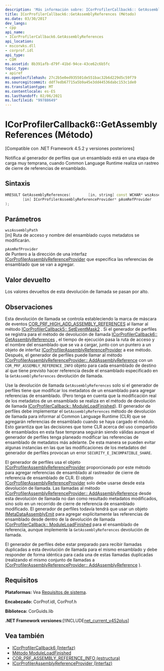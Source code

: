 ```yaml
---
description: 'Más información sobre: ICorProfilerCallback6:: GetAssemblyReferences (método)'
title: ICorProfilerCallback6::GetAssemblyReferences (Método)
ms.date: 03/30/2017
dev_langs:
- cpp
api_name:
- ICorProfilerCallback6.GetAssemblyReferences
api_location:
- mscorwks.dll
- corprof.idl
api_type:
- COM
ms.assetid: 8b391afb-d79f-41bd-94ce-43ce62c6b5fc
topic_type:
- apiref
ms.openlocfilehash: 27c2b5e0ed935501de551bac32b6d229d5c59f79
ms.sourcegitcommit: ddf7edb67715a5b9a45e3dd44536dabc153c1de0
ms.translationtype: MT
ms.contentlocale: es-ES
ms.lasthandoff: 02/06/2021
ms.locfileid: "99788649"
---
```

# <a name="icorprofilercallback6getassemblyreferences-method"></a>ICorProfilerCallback6::GetAssemblyReferences (Método)

[Compatible con .NET Framework 4.5.2 y versiones posteriores]  
  
 Notifica al generador de perfiles que un ensamblado está en una etapa de carga muy temprana, cuando Common Language Runtime realiza un rastreo de cierre de referencias de ensamblado.  
  
## <a name="syntax"></a>Sintaxis  
  
```cpp
HRESULT GetAssemblyReferences(        [in, string] const WCHAR* wszAssemblyPath,  
        [in] ICorProfilerAssemblyReferenceProvider* pAsmRefProvider  
);  
```  
  
## <a name="parameters"></a>Parámetros  

 `wszAssemblyPath`  
 [in] Ruta de acceso y nombre del ensamblado cuyos metadatos se modificarán.  
  
 `pAsmRefProvider`  
 de Puntero a la dirección de una interfaz [ICorProfilerAssemblyReferenceProvider](icorprofilerassemblyreferenceprovider-interface.md) que especifica las referencias de ensamblado que se van a agregar.  
  
## <a name="return-value"></a>Valor devuelto  

 Los valores devueltos de esta devolución de llamada se pasan por alto.  
  
## <a name="remarks"></a>Observaciones  

 Esta devolución de llamada se controla estableciendo la marca de máscara de eventos [COR_PRF_HIGH_ADD_ASSEMBLY_REFERENCES](cor-prf-high-monitor-enumeration.md) al llamar al método [ICorProfilerCallback5:: SetEventMask2](icorprofilerinfo5-seteventmask2-method.md) . Si el generador de perfiles se registra para el método de devolución de llamada [ICorProfilerCallback6:: GetAssemblyReferences](icorprofilercallback6-getassemblyreferences-method.md) , el tiempo de ejecución pasa la ruta de acceso y el nombre del ensamblado que se va a cargar, junto con un puntero a un objeto de interfaz [ICorProfilerAssemblyReferenceProvider](icorprofilerassemblyreferenceprovider-interface.md) a ese método. Después, el generador de perfiles puede llamar al método [ICorProfilerAssemblyReferenceProvider:: AddAssemblyReference](icorprofilerassemblyreferenceprovider-addassemblyreference-method.md) con un `COR_PRF_ASSEMBLY_REFERENCE_INFO` objeto para cada ensamblado de destino al que tiene previsto hacer referencia desde el ensamblado especificado en la `GetAssemblyReferences` devolución de llamada.  
  
 Use la devolución de llamada `GetAssemblyReferences` solo si el generador de perfiles tiene que modificar los metadatos de un ensamblado para agregar referencias de ensamblado. (Pero tenga en cuenta que la modificación real de los metadatos de un ensamblado se realiza en el método de devolución de llamada [ICorProfilerCallback:: ModuleLoadFinished](icorprofilercallback-moduleloadfinished-method.md)). El generador de perfiles debe implementar el `GetAssemblyReferences` método de devolución de llamada para informar al Common Language Runtime (CLR) que se agregarán referencias de ensamblado cuando se haya cargado el módulo.  Esto garantiza que las decisiones que tome CLR acerca del uso compartido de ensamblados en esta fase temprana seguirán siendo válidas aunque el generador de perfiles tenga planeado modificar las referencias de ensamblado de metadatos más adelante.  De esta manera se pueden evitar algunas instancias en las que las modificaciones de los metadatos del generador de perfiles provocan un error `SECURITY_E_INCOMPATIBLE_SHARE`.  
  
 El generador de perfiles usa el objeto [ICorProfilerAssemblyReferenceProvider](icorprofilerassemblyreferenceprovider-interface.md) proporcionado por este método para agregar referencias de ensamblado al rastreador de cierre de referencia de ensamblado de CLR.  El objeto [ICorProfilerAssemblyReferenceProvider](icorprofilerassemblyreferenceprovider-interface.md) solo debe usarse desde esta devolución de llamada. Las llamadas al método [ICorProfilerAssemblyReferenceProvider:: AddAssemblyReference](icorprofilerassemblyreferenceprovider-addassemblyreference-method.md) desde esta devolución de llamada no dan como resultado metadatos modificados, sino solo en un recorrido de cierre de referencia de ensamblado modificado. El generador de perfiles todavía tendrá que usar un objeto [IMetaDataAssemblyEmit](../metadata/imetadataassemblyemit-interface.md) para agregar explícitamente las referencias de ensamblado desde dentro de la devolución de llamada [ICorProfilerCallback:: ModuleLoadFinished](icorprofilercallback-moduleloadfinished-method.md) para el ensamblado de referencia, aunque implemente la `GetAssemblyReferences` devolución de llamada.  
  
 El generador de perfiles debe estar preparado para recibir llamadas duplicadas a esta devolución de llamada para el mismo ensamblado y debe responder de forma idéntica para cada una de estas llamadas duplicadas (realizando el mismo conjunto de llamadas a [ICorProfilerAssemblyReferenceProvider:: AddAssemblyReference](icorprofilerassemblyreferenceprovider-addassemblyreference-method.md) ).  
  
## <a name="requirements"></a>Requisitos  

 **Plataformas:** Vea [Requisitos de sistema](../../get-started/system-requirements.md).  
  
 **Encabezado:** CorProf.idl, CorProf.h  
  
 **Biblioteca:** CorGuids.lib  
  
 **.NET Framework versiones:**[!INCLUDE[net_current_v452plus](../../../../includes/net-current-v452plus-md.md)]  
  
## <a name="see-also"></a>Vea también

- [ICorProfilerCallback6 (Interfaz)](icorprofilercallback6-interface.md)
- [Método ModuleLoadFinished](icorprofilercallback-moduleloadfinished-method.md)
- [COR_PRF_ASSEMBLY_REFERENCE_INFO (estructura)](cor-prf-assembly-reference-info-structure.md)
- [ICorProfilerAssemblyReferenceProvider (Interfaz)](icorprofilerassemblyreferenceprovider-interface.md)
